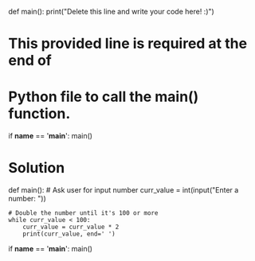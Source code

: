 def main():
    print("Delete this line and write your code here! :)")


# This provided line is required at the end of
# Python file to call the main() function.
if __name__ == '__main__':
    main()

# Solution

def main():
    # Ask user for input number
    curr_value = int(input("Enter a number: "))
    
    # Double the number until it's 100 or more
    while curr_value < 100:
        curr_value = curr_value * 2
        print(curr_value, end=' ')

if __name__ == '__main__':
    main()